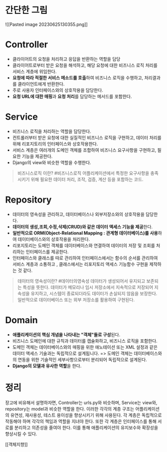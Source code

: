 # 간단한 그림
![[Pasted image 20230625130355.png]]


# Controller
* 클라이어트의 요청을 처리하고 응답을 반환하는 역할을 담당
* 클라이어트로부터 받은 요청을 해석하고, 해당 요청에 대한 비즈니스 로직 처리를 서비스 계층에 위임한다.
* **요청에 따라 적절한 서비스 메소드를 호출**하여 비즈니스 로직을 수행하고, 처리결과를 클라이언트에게 반환한다.
* 주로 사용자 인터페이스와의 상호작용을 담당한다.
* **요청 URL에 대한 매핑**과 **요청 처리**를 담당하는 메서드를 포함한다.

# Service
* 비즈니스 로직을 처리하는 역할을 담당한다.
* 컨트롤러부터 받은 요청에 대한 실질적인 비즈니스 로직을 구현하고, 데이터 처리를 위해 리포지토리의 인터페이스와 상호작용한다.
* 서비스 계층은 여러개의 도메인 객체를 조합하여 비즈니스 요구사항을 구현하고, 필요한 기능을 제공한다.
* Django의 view와 비슷한 역할을 수행한다.
> 비즈니스로직 이란? #비즈니스로직 
> 어플리케이션에서 특정한 요구사항을 충족시키기 위해 필요한 데이터 처리, 조작, 검증, 계산 등을 포함하는 코드.

# Repository
* 데이터의 영속성을 관리하고, 데이터베이스나 외부저장소와의 상호작용을 담당한다.
* **데이터의 생성,조회,수정,삭제(CRUD)와 같은 데이터 액세스 기능을 제공**한다.
* **일반적으로 ORM(Object-Relational Mapping : 관계형 데이터베이스)를 사용**하여 데이터베이스와의 상호작용을 처리한다.
* 리포지토리는 도메인 객체를 데이터베이스와 연결하여 데이터의 저장 및 조회를 처리하는 인터페이스를 제공한다.
* 인터페이스와 클래스를 따로 관리하여 인터페이스에서는 함수의 순서를 관리하여 서비스 계층과 소통하고 , 클래스에서는 리포지토리 액세스 기능함수 구현을 제작하는 것 같다.


> 데이터의 영속성이란? #데이터의영속성
> 데이터가 생성되어서 유지되고 보존되는 특성을 뜻한다. 데이터가 메모리나 임시 저장소에서 지속적으로 저장되어 지속성을 유지하고, 시스템이 종료되더라도 데이터가 손실되지 않음을 보장한다.
> 일반적으로 데이터베이스 또는 외부 저장소를 활용하여 구현된다.
# Domain
* **애플리케이션의 핵심 개념을 나타내는 "객체"들로 구성**된다.
* 비즈니스 도메인에 대한 규칙과 데이터를 캡슐화하고, 비즈니스 로직을 포함한다. 
* 도메인 객체는 데이터베이스와의 매핑을 위한 애노테이션 또는 XML 설정과 같은 데이터 액세스 기술과는 독립적으로 설계됩니다. => 도메인 객체는 데이터베이스와의 연동을 위한 기술적인 세부사항으로부터 분리되어 독립적으로 설계된다.
* **Django의 모델과 유사한 역할**을 한다.


# 정리
장고에 비유해서 설명하자면, Controller는 urls.py와 비슷하며, Service는 view와, repository는 model과 비슷한 역할을 한다.
이러한 각각의 계층 구조는 어플리케이션의 유연성, 재사용성, 테스트 용이성을 향상시키기 위해 사용된다. 각 계층은 독립적으로 작동해야 하며 각각의 책임과 역할을 지녀야 한다. 
또한 각 계층은 인터페이스를 통해 서로를 분리하고 의존성을 줄여야 한다. 이를 통해 애플리케이션의 유지보수와 확장성을 향상시킬 수 있다.

[[객체지향]]